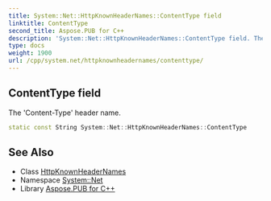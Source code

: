 ```yaml
---
title: System::Net::HttpKnownHeaderNames::ContentType field
linktitle: ContentType
second_title: Aspose.PUB for C++
description: 'System::Net::HttpKnownHeaderNames::ContentType field. The ''Content-Type'' header name in C++.'
type: docs
weight: 1900
url: /cpp/system.net/httpknownheadernames/contenttype/
---
```

## ContentType field


The 'Content-Type' header name.

```cpp
static const String System::Net::HttpKnownHeaderNames::ContentType
```

## See Also

* Class [HttpKnownHeaderNames](../)
* Namespace [System::Net](../../)
* Library [Aspose.PUB for C++](../../../)
